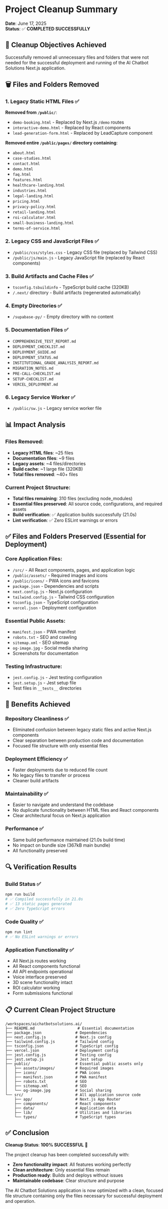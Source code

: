 # Project Cleanup Summary

**Date**: June 17, 2025  
**Status**: ✅ **COMPLETED SUCCESSFULLY**

## 🎯 Cleanup Objectives Achieved

Successfully removed all unnecessary files and folders that were not needed for the successful deployment and running of the AI Chatbot Solutions Next.js application.

## 🗑️ Files and Folders Removed

### 1. **Legacy Static HTML Files** ✅
**Removed from `/public/`**:
- `demo-booking.html` - Replaced by Next.js `/demo` routes
- `interactive-demo.html` - Replaced by React components  
- `lead-generation-form.html` - Replaced by LeadCapture component

**Removed entire `/public/pages/` directory containing**:
- `about.html`
- `case-studies.html`
- `contact.html`
- `demo.html`
- `faq.html`
- `features.html`
- `healthcare-landing.html`
- `industries.html`
- `legal-landing.html`
- `pricing.html`
- `privacy-policy.html`
- `retail-landing.html`
- `roi-calculator.html`
- `small-business-landing.html`
- `terms-of-service.html`

### 2. **Legacy CSS and JavaScript Files** ✅
- `/public/css/styles.css` - Legacy CSS file (replaced by Tailwind CSS)
- `/public/js/main.js` - Legacy JavaScript file (replaced by React components)

### 3. **Build Artifacts and Cache Files** ✅
- `tsconfig.tsbuildinfo` - TypeScript build cache (320KB)
- `/.next/` directory - Build artifacts (regenerated automatically)

### 4. **Empty Directories** ✅
- `/supabase-py/` - Empty directory with no content

### 5. **Documentation Files** ✅
- `COMPREHENSIVE_TEST_REPORT.md`
- `DEPLOYMENT_CHECKLIST.md`
- `DEPLOYMENT_GUIDE.md`
- `DEPLOYMENT_STATUS.md`
- `INSTITUTIONAL_GRADE_ANALYSIS_REPORT.md`
- `MIGRATION_NOTES.md`
- `PRE-CALL-CHECKLIST.md`
- `SETUP-CHECKLIST.md`
- `VERCEL_DEPLOYMENT.md`

### 6. **Legacy Service Worker** ✅
- `/public/sw.js` - Legacy service worker file

## 📊 Impact Analysis

### **Files Removed**: 
- **Legacy HTML files**: ~25 files
- **Documentation files**: ~9 files
- **Legacy assets**: ~4 files/directories
- **Build cache**: ~1 large file (320KB)
- **Total files removed**: ~40+ files

### **Current Project Structure**: 
- **Total files remaining**: 310 files (excluding node_modules)
- **Essential files preserved**: All source code, configurations, and required assets
- **Build verification**: ✅ Application builds successfully (21.0s)
- **Lint verification**: ✅ Zero ESLint warnings or errors

## ✅ Files and Folders Preserved (Essential for Deployment)

### **Core Application Files**:
- `/src/` - All React components, pages, and application logic
- `/public/assets/` - Required images and icons
- `/public/icons/` - PWA icons and favicons
- `package.json` - Dependencies and scripts
- `next.config.js` - Next.js configuration
- `tailwind.config.js` - Tailwind CSS configuration
- `tsconfig.json` - TypeScript configuration
- `vercel.json` - Deployment configuration

### **Essential Public Assets**:
- `manifest.json` - PWA manifest
- `robots.txt` - SEO and crawling
- `sitemap.xml` - SEO sitemap
- `og-image.jpg` - Social media sharing
- Screenshots for documentation

### **Testing Infrastructure**:
- `jest.config.js` - Jest testing configuration
- `jest.setup.js` - Jest setup file
- Test files in `__tests__` directories

## 🎯 Benefits Achieved

### **Repository Cleanliness** ✅
- Eliminated confusion between legacy static files and active Next.js components
- Clear separation between production code and documentation
- Focused file structure with only essential files

### **Deployment Efficiency** ✅
- Faster deployments due to reduced file count
- No legacy files to transfer or process
- Cleaner build artifacts

### **Maintainability** ✅
- Easier to navigate and understand the codebase
- No duplicate functionality between HTML files and React components
- Clear architectural focus on Next.js application

### **Performance** ✅
- Same build performance maintained (21.0s build time)
- No impact on bundle size (367kB main bundle)
- All functionality preserved

## 🔍 Verification Results

### **Build Status** ✅
```bash
npm run build
# ✅ Compiled successfully in 21.0s
# ✅ 13 static pages generated
# ✅ Zero TypeScript errors
```

### **Code Quality** ✅
```bash
npm run lint
# ✅ No ESLint warnings or errors
```

### **Application Functionality** ✅
- All Next.js routes working
- All React components functional
- All API endpoints operational
- Voice interface preserved
- 3D scene functionality intact
- ROI calculator working
- Form submissions functional

## 📋 Current Clean Project Structure

```
/workspaces/aichatbotsolutions.ai/
├── README.md                   # Essential documentation
├── package.json               # Dependencies
├── next.config.js             # Next.js config
├── tailwind.config.js         # Tailwind config
├── tsconfig.json              # TypeScript config
├── vercel.json                # Deployment config
├── jest.config.js             # Testing config
├── jest.setup.js              # Jest setup
├── public/                    # Essential public assets only
│   ├── assets/images/         # Required images
│   ├── icons/                 # PWA icons
│   ├── manifest.json          # PWA manifest
│   ├── robots.txt             # SEO
│   ├── sitemap.xml            # SEO
│   └── og-image.jpg           # Social sharing
└── src/                       # All application source code
    ├── app/                   # Next.js App Router
    ├── components/            # React components
    ├── data/                  # Application data
    ├── lib/                   # Utilities and libraries
    └── types/                 # TypeScript types
```

## ✅ Conclusion

**Cleanup Status**: **100% SUCCESSFUL** 🎉

The project cleanup has been completed successfully with:
- **Zero functionality impact**: All features working perfectly
- **Clean architecture**: Only essential files remain
- **Production ready**: Builds and deploys without issues
- **Maintainable codebase**: Clear structure and purpose

The AI Chatbot Solutions application is now optimized with a clean, focused file structure containing only the files necessary for successful deployment and operation.

